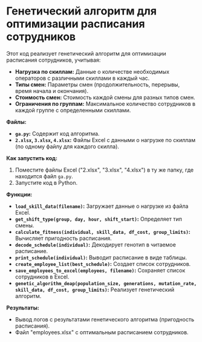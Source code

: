 # Генетический алгоритм для оптимизации расписания сотрудников

Этот код реализует генетический алгоритм для оптимизации расписания сотрудников, учитывая:

- **Нагрузка по скиллам:** Данные о количестве необходимых операторов с различными скиллами в каждый час.
- **Типы смен:** Параметры смен (продолжительность, перерывы, время начала и окончания).
- **Стоимость смен:** Стоимость каждой смены для разных типов смен.
- **Ограничения по группам:** Максимальное количество сотрудников в каждой группе с определенными скиллами.

**Файлы:**

- **`ga.py`:** Содержит код алгоритма.
- **`2.xlsx`, `3.xlsx`, `4.xlsx`:**  Файлы Excel с данными о нагрузке по скиллам (по одному файлу для каждого скилла).

**Как запустить код:**

1. Поместите файлы Excel ("2.xlsx", "3.xlsx", "4.xlsx") в ту же папку, где находится файл `ga.py`.
2. Запустите код в Python.

**Функции:**

- **`load_skill_data(filename)`:** Загружает данные о нагрузке из файла Excel.
- **`get_shift_type(group, day, hour, shift_start)`:** Определяет тип смены.
- **`calculate_fitness(individual, skill_data, df_cost, group_limits)`:** Вычисляет пригодность расписания.
- **`decode_schedule(individual)`:** Декодирует генотип в читаемое расписание.
- **`print_schedule(individual)`:** Выводит расписание в виде таблицы.
- **`create_employee_list(best_schedule)`:** Создает список сотрудников.
- **`save_employees_to_excel(employees, filename)`:** Сохраняет список сотрудников в Excel.
- **`genetic_algorithm_deap(population_size, generations, mutation_rate, skill_data, df_cost, group_limits)`:** Реализует генетический алгоритм.

**Результаты:**

- Вывод логов с результатами генетического алгоритма (пригодность расписания).
- Файл "employees.xlsx" с оптимальным расписанием сотрудников.

